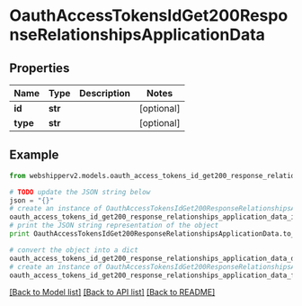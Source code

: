 # OauthAccessTokensIdGet200ResponseRelationshipsApplicationData


## Properties
Name | Type | Description | Notes
------------ | ------------- | ------------- | -------------
**id** | **str** |  | [optional] 
**type** | **str** |  | [optional] 

## Example

```python
from webshipperv2.models.oauth_access_tokens_id_get200_response_relationships_application_data import OauthAccessTokensIdGet200ResponseRelationshipsApplicationData

# TODO update the JSON string below
json = "{}"
# create an instance of OauthAccessTokensIdGet200ResponseRelationshipsApplicationData from a JSON string
oauth_access_tokens_id_get200_response_relationships_application_data_instance = OauthAccessTokensIdGet200ResponseRelationshipsApplicationData.from_json(json)
# print the JSON string representation of the object
print OauthAccessTokensIdGet200ResponseRelationshipsApplicationData.to_json()

# convert the object into a dict
oauth_access_tokens_id_get200_response_relationships_application_data_dict = oauth_access_tokens_id_get200_response_relationships_application_data_instance.to_dict()
# create an instance of OauthAccessTokensIdGet200ResponseRelationshipsApplicationData from a dict
oauth_access_tokens_id_get200_response_relationships_application_data_form_dict = oauth_access_tokens_id_get200_response_relationships_application_data.from_dict(oauth_access_tokens_id_get200_response_relationships_application_data_dict)
```
[[Back to Model list]](../README.md#documentation-for-models) [[Back to API list]](../README.md#documentation-for-api-endpoints) [[Back to README]](../README.md)


